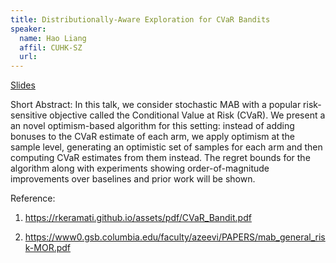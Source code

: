 ```yaml
---
title: Distributionally-Aware Exploration for CVaR Bandits 
speaker:
  name: Hao Liang
  affil: CUHK-SZ
  url: 
---
```


[Slides](/static/files/SP21-Slides/RL-Theory-2021-02-26-CVar.pdf)

Short Abstract: In this talk, we consider stochastic MAB with a popular risk-sensitive objective called the Conditional Value at Risk (CVaR). We present a an novel optimism-based algorithm for this setting: instead of adding bonuses to the CVaR estimate of each arm, we apply optimism at the sample level, generating an optimistic set of samples for each arm and then computing CVaR estimates from them instead. The regret bounds for the algorithm along with experiments showing order-of-magnitude improvements over baselines and prior work will be shown. 

Reference:

1) https://rkeramati.github.io/assets/pdf/CVaR_Bandit.pdf 

2) https://www0.gsb.columbia.edu/faculty/azeevi/PAPERS/mab_general_risk-MOR.pdf